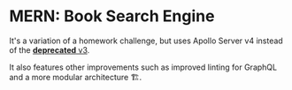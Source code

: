 # MERN: Book Search Engine

It's a variation of a homework challenge, but uses Apollo Server v4 instead of the [**deprecated** v3](https://www.apollographql.com/docs/apollo-server/v3/).

It also features other improvements such as improved linting for GraphQL and a more modular architecture 🏗️.
